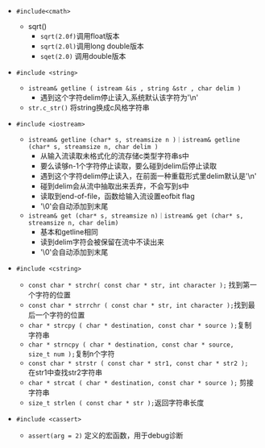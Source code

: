 * `#include<cmath>`
    * sqrt()
        * `sqrt(2.0f)`调用float版本
        * `sqrt(2.0l)`调用long double版本
        * `sqet(2.0)` 调用double版本


* `#include <string>`
    * `istream& getline ( istream &is , string &str , char delim )`
        * 遇到这个字符delim停止读入,系统默认该字符为'\n'
    * `str.c_str()` 将string换成c风格字符串

* `#include <iostream>`
    * `istream& getline (char* s, streamsize n )｜istream& getline (char* s, streamsize n, char delim )`  
        * 从输入流读取未格式化的流存储c类型字符串s中
        * 要么读够n-1个字符停止读取，要么碰到delim后停止读取
        * 遇到这个字符delim停止读入，在前面一种重载形式里delim默认是'\n'
        * 碰到delim会从流中抽取出来丢弃，不会写到s中
        * 读取到end-of-file，函数给输入流设置eofbit flag
        * '\0'会自动添加到末尾
    * `istream& get (char* s, streamsize n)｜istream& get (char* s, streamsize n, char delim)` 
        * 基本和getline相同
        * 读到delim字符会被保留在流中不读出来
        * '\0'会自动添加到末尾

*  `#include <cstring>`
    * `const char * strchr( const char * str, int character );` 找到第一个字符的位置
    * `const char * strrchr ( const char * str, int character );`找到最后一个字符的位置
    * `char * strcpy ( char * destination, const char * source );`复制字符串
    * `char * strncpy ( char * destination, const char * source, size_t num );`复制n个字符
    * `const char * strstr ( const char * str1, const char * str2 ); ` 在str1中查找str2字符串
    * `char * strcat ( char * destination, const char * source );` 剪接字符串
    * `size_t strlen ( const char * str );`返回字符串长度

* `#include <cassert>`
    * `assert(arg = 2)` 定义的宏函数，用于debug诊断